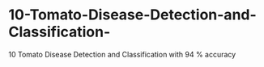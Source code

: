 # 10-Tomato-Disease-Detection-and-Classification-
10 Tomato Disease Detection and Classification with 94 % accuracy 
